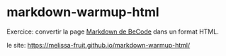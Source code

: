 # markdown-warmup-html

Exercice: convertir la page [Markdown de BeCode](https://github.com/becodeorg/BXL-Swartz-3-21/tree/master/02-Markdown) dans un format HTML. 

le site: https://melissa-fruit.github.io/markdown-warmup-html/
